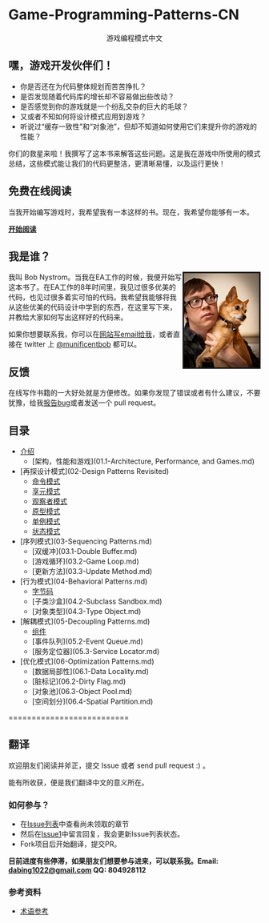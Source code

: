 Game-Programming-Patterns-CN
============================

<center>游戏编程模式中文</center>

## 嘿，游戏开发伙伴们！

-  你是否还在为代码整体规划而苦苦挣扎？
-  是否发现随着代码库的增长却不容易做出些改动？
-  是否感觉到你的游戏就是一个纷乱交杂的巨大的毛球？
-  又或者不知如何将设计模式应用到游戏？
-  听说过“缓存一致性”和“对象池”，但却不知道如何使用它们来提升你的游戏的性能？

你们的救星来啦！我撰写了这本书来解答这些问题。这是我在游戏中所使用的模式总结，这些模式能让我们的代码更整洁，更清晰易懂，以及运行更快！

## 免费在线阅读

当我开始编写游戏时，我希望我有一本这样的书。现在，我希望你能够有一本。

[__开始阅读__](01-Introduction.md)

## 我是谁？

<img src="./res/dogshot.jpg" width=150 border=3 align="right"/>

我叫 Bob Nystrom。当我在EA工作的时候，我便开始写这本书了。在EA工作的8年时间里，我见过很多优美的代码，也见过很多着实可怕的代码。我希望我能够将我从这些优美的代码设计中学到的东西，在这里写下来，并教给大家如何写出这样好的代码来。

如果你想要联系我，你可以在[网站写email给我](http://gameprogrammingpatterns.com/)，或者直接在 twitter 上 [@munificentbob](https://twitter.com/intent/user?screen_name=munificentbob) 都可以。

## 反馈

在线写作书籍的一大好处就是方便修改。如果你发现了错误或者有什么建议，不要犹豫，给我[报告bug](https://github.com/munificent/game-programming-patterns/issues)或者发送一个 pull request。

## 目录

-  [介绍](01-Introduction.md)
	-  [架构，性能和游戏](01.1-Architecture, Performance, and Games.md)
-  [再探设计模式](02-Design Patterns Revisited)
	-  [命令模式](02.1-Command.md)
	-  [享元模式](02.2-Flyweight.md)
	-  [观察者模式](02.3-Observer.md)
	-  [原型模式](02.4-Prototype.md)
	-  [单例模式](02.5-Singleton.md)
	-  [状态模式](02.6-State.md)
-  [序列模式](03-Sequencing Patterns.md)
	-  [双缓冲](03.1-Double Buffer.md)
	-  [游戏循环](03.2-Game Loop.md)
	-  [更新方法](03.3-Update Method.md)
-  [行为模式](04-Behavioral Patterns.md)
	-  [字节码](04.1-Bytecode.md)
	-  [子类沙盒](04.2-Subclass Sandbox.md)
	-  [对象类型](04.3-Type Object.md)
-  [解耦模式](05-Decoupling Patterns.md)
	-  [组件](05.1-Component.md)
	-  [事件队列](05.2-Event Queue.md)
	-  [服务定位器](05.3-Service Locator.md)
-  [优化模式](06-Optimization Patterns.md)
	-  [数据局部性](06.1-Data Locality.md)
	-  [脏标记](06.2-Dirty Flag.md)
	-  [对象池](06.3-Object Pool.md)
	-  [空间划分](06.4-Spatial Partition.md)	
	
==========================	

## 翻译

欢迎朋友们阅读并斧正，提交 Issue 或者 send pull request :) 。

能有所收获，便是我们翻译中文的意义所在。

### 如何参与？

-  在[Issue列表](https://github.com/GameDevelopmentCollege/Game-Programming-Patterns-CN/issues)中查看尚未领取的章节
-  然后在[Issue1](https://github.com/GameDevelopmentCollege/Game-Programming-Patterns-CN/issues/1)中留言回复，我会更新Issue列表状态。
-  Fork项目后开始翻译，提交PR。

__目前进度有些停滞，如果朋友们想要参与进来，可以联系我。Email: dabing1022@gmail.com QQ: 804928112__

### 参考资料

-  [术语参考](https://github.com/GameDevelopmentCollege/Game-Programming-Patterns-CN/wiki/%E6%9C%AF%E8%AF%AD%E5%8F%82%E8%80%83)

